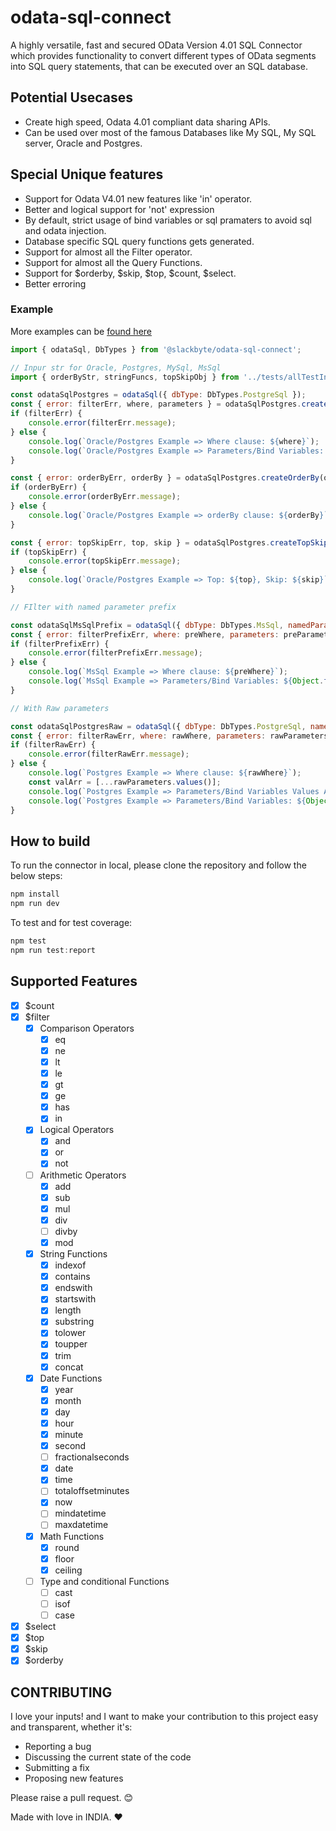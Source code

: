 # odata-sql-connect

A highly versatile, fast and secured OData Version 4.01 SQL Connector which provides functionality to convert different types of OData segments into SQL query statements, that can be executed over an SQL database.

## Potential Usecases

-   Create high speed, Odata 4.01 compliant data sharing APIs.
-   Can be used over most of the famous Databases like My SQL, My SQL server, Oracle and Postgres.

## Special Unique features

-   Support for Odata V4.01 new features like 'in' operator.
-   Better and logical support for 'not' expression
-   By default, strict usage of bind variables or sql pramaters to avoid sql and odata injection.
-   Database specific SQL query functions gets generated.
-   Support for almost all the Filter operator.
-   Support for almost all the Query Functions.
-   Support for $orderby, $skip, $top, $count, $select.
-   Better erroring

### Example

More examples can be [found here](https://github.com/udaysingh236/odata-sql-connect/blob/main/examples/filter.ts)

```Javascript
import { odataSql, DbTypes } from '@slackbyte/odata-sql-connect';

// Inpur str for Oracle, Postgres, MySql, MsSql
import { orderByStr, stringFuncs, topSkipObj } from '../tests/allTestInOutput';

const odataSqlPostgres = odataSql({ dbType: DbTypes.PostgreSql });
const { error: filterErr, where, parameters } = odataSqlPostgres.createFilter(stringFuncs);
if (filterErr) {
    console.error(filterErr.message);
} else {
    console.log(`Oracle/Postgres Example => Where clause: ${where}`);
    console.log(`Oracle/Postgres Example => Parameters/Bind Variables: ${Object.fromEntries(parameters)}`);
}

const { error: orderByErr, orderBy } = odataSqlPostgres.createOrderBy(orderByStr);
if (orderByErr) {
    console.error(orderByErr.message);
} else {
    console.log(`Oracle/Postgres Example => orderBy clause: ${orderBy}`);
}

const { error: topSkipErr, top, skip } = odataSqlPostgres.createTopSkip(topSkipObj);
if (topSkipErr) {
    console.error(topSkipErr.message);
} else {
    console.log(`Oracle/Postgres Example => Top: ${top}, Skip: ${skip}`);
}

// FIlter with named parameter prefix

const odataSqlMsSqlPrefix = odataSql({ dbType: DbTypes.MsSql, namedParamPrefix: 'value' });
const { error: filterPrefixErr, where: preWhere, parameters: preParameters } = odataSqlMsSqlPrefix.createFilter(stringFuncs);
if (filterPrefixErr) {
    console.error(filterPrefixErr.message);
} else {
    console.log(`MsSql Example => Where clause: ${preWhere}`);
    console.log(`MsSql Example => Parameters/Bind Variables: ${Object.fromEntries(preParameters)}`);
}

// With Raw parameters

const odataSqlPostgresRaw = odataSql({ dbType: DbTypes.PostgreSql, namedParamPrefix: 'var', useRawParameters: true });
const { error: filterRawErr, where: rawWhere, parameters: rawParameters } = odataSqlPostgresRaw.createFilter(stringFuncs);
if (filterRawErr) {
    console.error(filterRawErr.message);
} else {
    console.log(`Postgres Example => Where clause: ${rawWhere}`);
    const valArr = [...rawParameters.values()];
    console.log(`Postgres Example => Parameters/Bind Variables Values Array: ${valArr}`);
    console.log(`Postgres Example => Parameters/Bind Variables: ${Object.fromEntries(rawParameters)}`);
}

```

## How to build

To run the connector in local, please clone the repository and follow the below steps:

```JavaScript
npm install
npm run dev
```

To test and for test coverage:

```JavaScript
npm test
npm run test:report
```

## Supported Features

-   [x] $count
-   [x] $filter
    -   [x] Comparison Operators
        -   [x] eq
        -   [x] ne
        -   [x] lt
        -   [x] le
        -   [x] gt
        -   [x] ge
        -   [x] has
        -   [x] in
    -   [x] Logical Operators
        -   [x] and
        -   [x] or
        -   [x] not
    -   [ ] Arithmetic Operators
        -   [x] add
        -   [x] sub
        -   [x] mul
        -   [x] div
        -   [ ] divby
        -   [x] mod
    -   [x] String Functions
        -   [x] indexof
        -   [x] contains
        -   [x] endswith
        -   [x] startswith
        -   [x] length
        -   [x] substring
        -   [x] tolower
        -   [x] toupper
        -   [x] trim
        -   [x] concat
    -   [x] Date Functions
        -   [x] year
        -   [x] month
        -   [x] day
        -   [x] hour
        -   [x] minute
        -   [x] second
        -   [ ] fractionalseconds
        -   [x] date
        -   [x] time
        -   [ ] totaloffsetminutes
        -   [x] now
        -   [ ] mindatetime
        -   [ ] maxdatetime
    -   [x] Math Functions
        -   [x] round
        -   [x] floor
        -   [x] ceiling
    -   [ ] Type and conditional Functions
        -   [ ] cast
        -   [ ] isof
        -   [ ] case
-   [x] $select
-   [x] $top
-   [x] $skip
-   [x] $orderby

## CONTRIBUTING

I love your inputs! and I want to make your contribution to this project easy and transparent, whether it's:

-   Reporting a bug
-   Discussing the current state of the code
-   Submitting a fix
-   Proposing new features

Please raise a pull request. 😊

Made with love in INDIA. ❤️
